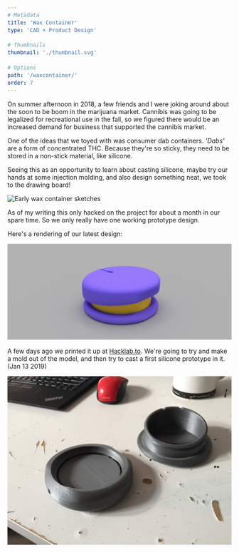 ```yaml
---
# Metadata
title: 'Wax Container'
type: 'CAD + Product Design'

# Thumbnails
thumbnail: './thumbnail.svg'

# Options
path: '/waxcontainer/'
order: 7
---
```


<article role="article">

On summer afternoon in 2018, a few friends and I were joking around about the soon to be boom in the marijuana market. Cannibis was going to be legalized for recreational use in the fall, so we figured there would be an increased demand for business that supported the cannibis market.

One of the ideas that we toyed with was consumer dab containers. _'Dabs'_ are a form of concentrated THC. Because they're so sticky, they need to be stored in a non-stick material, like silicone.

Seeing this as an opportunity to learn about casting silicone, maybe try our hands at some injection molding, and also design something neat, we took to the drawing board!

</article>

<article role="article">

![Early wax container sketches](images/roughsketchs.png)

</article>

<article role="article">

As of my writing this only hacked on the project for about a month in our spare time. So we only really have one working prototype design.

Here's a rendering of our latest design:

</article>

<article role="article">

![design rendering](images/waxContainer.jpg)

</article>

<article role="article">

A few days ago we printed it up at [Hacklab.to](Hacklab.to). We're going to try and make a mold out of the model, and then try to cast a first silicone prototype in it. (Jan 13 2019)

</article>

<article role="article">

![3d print](images/waxContainerPrint.jpg)

</article>
